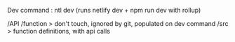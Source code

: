 Dev command : ntl dev (runs netlify dev + npm run dev with rollup)

/API
/function > don't touch, ignored by git, populated on dev command
/src > function definitions, with api calls
